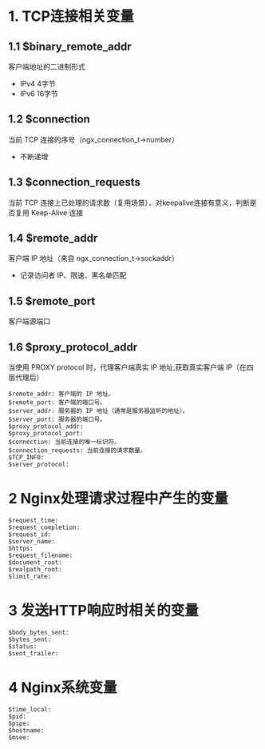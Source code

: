 # 1. TCP连接相关变量

## 1.1 $binary_remote_addr
客户端地址的二进制形式
- IPv4 4字节
- IPv6 16字节

## 1.2 $connection
当前 TCP 连接的序号（ngx_connection_t->number）
- 不断递增

## 1.3 $connection_requests
当前 TCP 连接上已处理的请求数（复用场景），对keepalive连接有意义，判断是否复用 Keep-Alive 连接

## 1.4 $remote_addr

客户端 IP 地址（来自 ngx_connection_t->sockaddr）
- 记录访问者 IP、限速、黑名单匹配

## 1.5 $remote_port
客户端源端口

## 1.6 $proxy_protocol_addr

当使用 PROXY protocol 时，代理客户端真实 IP 地址,获取真实客户端 IP（在四层代理后）




```
$remote_addr: 客户端的 IP 地址。 
$remote_port: 客户端的端口号。
$server_addr: 服务器的 IP 地址（通常是服务器监听的地址）。
$server_port: 服务器的端口号。
$proxy_protocol_addr:
$proxy_protocol_port:
$connection: 当前连接的唯一标识符。
$connection_requests: 当前连接的请求数量。
$TCP_INFO:
$server_protocol:
```

# 2 Nginx处理请求过程中产生的变量
```
$request_time:
$request_completion:
$request_id:
$server_name:
$https:
$request_filename:
$document_root:
$realpath_root:
$limit_rate:
```

# 3 发送HTTP响应时相关的变量
```
$body_bytes_sent:
$bytes_sent:
$status:
$sent_trailer:
```

# 4 Nginx系统变量
```
$time_local:
$pid:
$pipe:
$hostname:
$msee:
```
